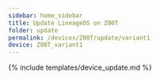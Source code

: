 ```yaml
---
sidebar: home_sidebar
title: Update LineageOS on Z00T
folder: update
permalink: /devices/Z00T/update/variant1
device: Z00T_variant1
---
```

{% include templates/device_update.md %}
